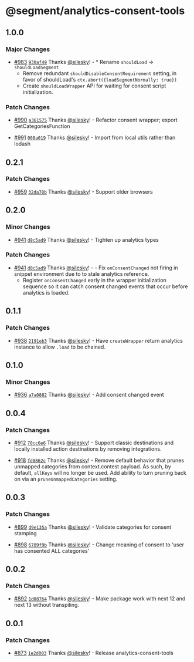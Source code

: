 # @segment/analytics-consent-tools

## 1.0.0

### Major Changes

- [#983](https://github.com/segmentio/analytics-next/pull/983) [`930af49`](https://github.com/segmentio/analytics-next/commit/930af49b27f7c2973304c7ae76b67d264223e6f6) Thanks [@silesky](https://github.com/silesky)! - \* Rename `shouldLoad` -> `shouldLoadSegment`
  - Remove redundant `shouldDisableConsentRequirement` setting, in favor of shouldLoad's `ctx.abort({loadSegmentNormally: true})`
  - Create `shouldLoadWrapper` API for waiting for consent script initialization.

### Patch Changes

- [#990](https://github.com/segmentio/analytics-next/pull/990) [`a361575`](https://github.com/segmentio/analytics-next/commit/a361575152f8313dfded3b0cc4b9912b4e2a41c3) Thanks [@silesky](https://github.com/silesky)! - Refactor consent wrapper; export GetCategoriesFunction

* [#991](https://github.com/segmentio/analytics-next/pull/991) [`008a019`](https://github.com/segmentio/analytics-next/commit/008a01927973340bd93cd0097e45c455d49baea5) Thanks [@silesky](https://github.com/silesky)! - Import from local utils rather than lodash

## 0.2.1

### Patch Changes

- [#959](https://github.com/segmentio/analytics-next/pull/959) [`32da78b`](https://github.com/segmentio/analytics-next/commit/32da78b922d6ffe030585dc7ba1b271b78d5f6dd) Thanks [@silesky](https://github.com/silesky)! - Support older browsers

## 0.2.0

### Minor Changes

- [#941](https://github.com/segmentio/analytics-next/pull/941) [`d8c5ad9`](https://github.com/segmentio/analytics-next/commit/d8c5ad9dff06e42656504657fdd27e6a67b875e3) Thanks [@silesky](https://github.com/silesky)! - Tighten up analytics types

### Patch Changes

- [#941](https://github.com/segmentio/analytics-next/pull/941) [`d8c5ad9`](https://github.com/segmentio/analytics-next/commit/d8c5ad9dff06e42656504657fdd27e6a67b875e3) Thanks [@silesky](https://github.com/silesky)! - - Fix `onConsentChanged` not firing in snippet environment due to to stale analytics reference.
  - Register `onConsentChanged` early in the wrapper initialization sequence so it can catch consent changed events that occur before analytics is loaded.

## 0.1.1

### Patch Changes

- [#938](https://github.com/segmentio/analytics-next/pull/938) [`2191eb3`](https://github.com/segmentio/analytics-next/commit/2191eb34b501c21f963f0e39426f89b5e6baed39) Thanks [@silesky](https://github.com/silesky)! - Have `createWrapper` return analytics instance to allow `.load` to be chained.

## 0.1.0

### Minor Changes

- [#936](https://github.com/segmentio/analytics-next/pull/936) [`a7a0882`](https://github.com/segmentio/analytics-next/commit/a7a08827cc31dd3a558700143828ab43d27f2125) Thanks [@silesky](https://github.com/silesky)! - Add consent changed event

## 0.0.4

### Patch Changes

- [#912](https://github.com/segmentio/analytics-next/pull/912) [`70cc6e6`](https://github.com/segmentio/analytics-next/commit/70cc6e61a809bd44a9e34555b64da9a3b8672fdf) Thanks [@silesky](https://github.com/silesky)! - Support classic destinations and locally installed action destinations by removing integrations.

* [#918](https://github.com/segmentio/analytics-next/pull/918) [`fd0862c`](https://github.com/segmentio/analytics-next/commit/fd0862c544d4418719863e8f5418b5ab61a9ca5e) Thanks [@silesky](https://github.com/silesky)! - Remove default behavior that prunes unmapped categories from context.contest payload. As such, by default, `allKeys` will no longer be used. Add ability to turn pruning back on via an `pruneUnmappedCategories` setting.

## 0.0.3

### Patch Changes

- [#899](https://github.com/segmentio/analytics-next/pull/899) [`d9e135a`](https://github.com/segmentio/analytics-next/commit/d9e135a7174ce0a4d90fe1339c4833bd86b8f429) Thanks [@silesky](https://github.com/silesky)! - Validate categories for consent stamping

* [#898](https://github.com/segmentio/analytics-next/pull/898) [`6789f9b`](https://github.com/segmentio/analytics-next/commit/6789f9b213f63698da8ca67d6631966aefc58345) Thanks [@silesky](https://github.com/silesky)! - Change meaning of consent to 'user has consented ALL categories'

## 0.0.2

### Patch Changes

- [#892](https://github.com/segmentio/analytics-next/pull/892) [`1d08764`](https://github.com/segmentio/analytics-next/commit/1d087647fd359b6332d597ae5b640decb3e86670) Thanks [@silesky](https://github.com/silesky)! - Make package work with next 12 and next 13 without transpiling.

## 0.0.1

### Patch Changes

- [#873](https://github.com/segmentio/analytics-next/pull/873) [`1e2d003`](https://github.com/segmentio/analytics-next/commit/1e2d003e28bc35266b8de925d67a09376cab255d) Thanks [@silesky](https://github.com/silesky)! - Release analytics-consent-tools
